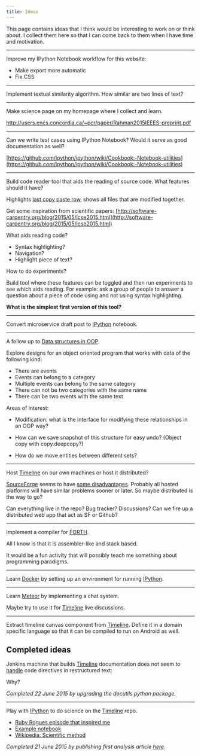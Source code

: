 ```yaml
---
title: Ideas
---
```


This page contains ideas that I think would be interesting to work on or think
about. I collect them here so that I can come back to them when I have time and
motivation.

* * *

Improve my IPython Notebook workflow for this website:

- Make export more automatic
- Fix CSS

* * *

Implement textual similarity algorithm. How similar are two lines of text?

* * *

Make science page on my homepage where I collect and learn.

http://users.encs.concordia.ca/~pcr/paper/Rahman2015IEEES-preprint.pdf

* * *

Can we write test cases using IPython Notebook? Would it serve as good
documentation as well?

[https://github.com/ipython/ipython/wiki/Cookbook:-Notebook-utilities](https://github.com/ipython/ipython/wiki/Cookbook:-Notebook-utilities)

* * *

Build code reader tool that aids the reading of source code. What features
should it have?

Highlights [last copy paste
row](http://www.st.ewi.tudelft.nl/~mbeller/publications/2015_beller_zaidman_karpov_the_last_line_effect_preprint.pdf),
shows all files that are modified together.

Get some inspiration from scientific papers:
[http://software-carpentry.org/blog/2015/05/icse2015.html](http://software-carpentry.org/blog/2015/05/icse2015.html)

What aids reading code?

- Syntax highlighting?
- Navigation?
- Highlight piece of text?

How to do experiments?

Build tool where these features can be toggled and then run experiments to see
which aids reading. For example: ask a group of people to answer a question
about a piece of code using and not using syntax highlighting.

**What is the simplest first version of this tool?**

* * *

Convert microservice draft post to [IPython][ipython] notebook.

* * *

A follow up to [Data structures in
OOP](/writing/reflections-on-programming/2012-06-23-data-structures-in-oop/index.html).

Explore designs for an object oriented program that works with data of the
following kind:

* There are events
* Events can belong to a category
* Multiple events can belong to the same category
* There can not be two categories with the same name
* There can be two events with the same text

Areas of interest:

* Modification: what is the interface for modifying these relationships in an
  OOP way?

* How can we save snapshot of this structure for easy undo? (Object copy with
  copy.deepcopy?)

* How do we move entities between different sets?

* * *

Host [Timeline][timeline] on our own machines or host it distributed?

[SourceForge](https://sourceforge.net/) seems to have [some
disadvantages](https://notepad-plus-plus.org/news/notepad-plus-plus-leaves-sf.html).
Probably all hosted platforms will have similar problems sooner or later. So
maybe distributed is the way to go?

Can everything live in the repo? Bug tracker? Discussions? Can we fire up a
distributed web app that act as SF or Github?

* * *

Implement a compiler for
[FORTH](https://en.wikipedia.org/wiki/Forth_%28programming_language%29).

All I know is that it is assembler-like and stack based.

It would be a fun activity that will possibly teach me something about
programming paradigms.

* * *

Learn [Docker](https://www.docker.com/) by setting up an environment for
running [IPython][ipython].

* * *

Learn [Meteor](https://www.meteor.com/) by implementing a chat system.

Maybe try to use it for [Timeline][timeline] live discussions.

* * *

Extract timeline canvas component from [Timeline][timeline]. Define it in a
domain specific language so that it can be compiled to run on Android as well.

Completed ideas
---------------

Jenkins machine that builds [Timeline][timeline] documentation does not seem to
[handle](https://jenkins.rickardlindberg.me/job/timeline-doc/242/console) code
directives in restructured text:

Why?

*Completed 22 June 2015 by upgrading the docutils python package.*

* * *

Play with [IPython][ipython] to do science on the [Timeline][timeline] repo.

- [Ruby Rogues episode that inspired me](http://devchat.tv/ruby-rogues/184-rr-what-we-actually-know-about-software-development-and-why-we-believe-it-s-true-with-greg-wilson-and-andreas-stefik)
- [Example notebook](http://nbviewer.ipython.org/github/tarmstrong/code-analysis/blob/master/IPythonReviewTime.ipynb)
- [Wikipedia: Scientific method](http://en.wikipedia.org/wiki/Scientific_method)

*Completed 21 June 2015 by publishing first analysis article
[here](http://thetimelineproj.sourceforge.net/analysis-timeline-emails.html).*



[timeline]: http://thetimelineproj.sourceforge.net/
[ipython]: http://ipython.org/
